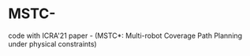 # MSTC-
code with ICRA'21 paper - (MSTC*: Multi-robot Coverage Path Planning under physical constraints)
